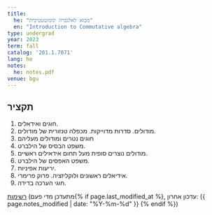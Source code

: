 ```yaml
---
title:
  he: "מבוא לאלגברה קומוטטטיבית"
  en: "ִIntroduction to Commutative algebra"
type: undergrad
year: 2023
term: fall
catalog: '201.1.7071'
lang: he
notes:
  he: notes.pdf
venue: bgu
---
```

## תקציר
1. חוגים ואידאלים.
2. מודולים. סדרות מדוייקות. מכפלה טנזורית של מודולים.
3. חוגים נטרים ומודולים מעליהם
4. משפט הבסיס של הילברט.
5. מודולים נוצרים סופית מעל תחום אידאילים ראשיים.
6. משפט האפסים של הילברט.
7. יריעות אפיניות.
8. אידיאלים ראשונים ולוקליזציה. פרוק פרימרי.
9. חוגי הערכה בדידה.

[רשימות](notes.pdf) (מתעדכן מדי פעם{% if page.last_modified_at %}, עדכון אחרון: 
{{ page.notes_modified | date: "%Y-%m-%d" }} {% endif %})

